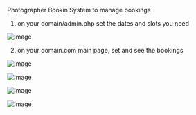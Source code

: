 Photographer Bookin System to manage bookings

1. on your domain/admin.php set the dates and slots you need

![image](https://github.com/aftechro/pbs/assets/38830718/ab8dcb5c-78d4-4e65-8b63-7b01ee82b375)


2. on your domain.com main page, set and see the bookings

![image](https://github.com/aftechro/pbs/assets/38830718/c59ce800-d811-4ee4-9a3e-f7806ff605f6)

![image](https://github.com/aftechro/pbs/assets/38830718/512138dd-b2ca-48f4-a87f-a59439498612)

![image](https://github.com/aftechro/pbs/assets/38830718/83db7e79-416e-4cff-b713-6ed6accf829e)

![image](https://github.com/aftechro/pbs/assets/38830718/8561508a-387f-424e-9d08-26720147c301)
